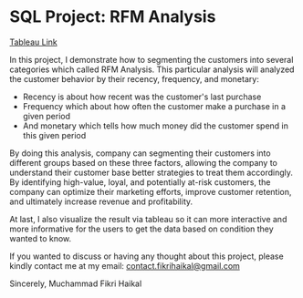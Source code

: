 # SQL Project: RFM Analysis

[Tableau Link](https://public.tableau.com/views/RFMDashboard_17096136348980/Dashboard1?:language=en-US&:sid=&:display_count=n&:origin=viz_share_link)


In this project, I demonstrate how to segmenting the customers into several categories which called RFM Analysis.
This particular analysis will analyzed the customer behavior by their recency, frequency, and monetary:
  - Recency is about how recent was the customer's last purchase
  - Frequency which about how often the customer make a purchase in a given period
  - And monetary which tells how much money did the customer spend in this given period

By doing this analysis, company can segmenting their customers into different groups based on these three factors, allowing the company to understand their customer base better strategies to treat them accordingly. By identifying high-value, loyal, and potentially at-risk customers, the company can optimize their marketing efforts, improve customer retention, and ultimately increase revenue and profitability.

At last, I also visualize the result via tableau so it can more interactive and more informative for the users to get the data based
on condition they wanted to know.

If you wanted to discuss or having any thought about this project, please kindly contact me at my email: contact.fikrihaikal@gmail.com

Sincerely, Muchammad Fikri Haikal
